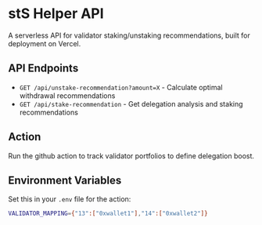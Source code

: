 # stS Helper API

A serverless API for validator staking/unstaking recommendations, built for deployment on Vercel.

## API Endpoints

-   `GET /api/unstake-recommendation?amount=X` - Calculate optimal withdrawal recommendations
-   `GET /api/stake-recommendation` - Get delegation analysis and staking recommendations

## Action

Run the github action to track validator portfolios to define delegation boost.

## Environment Variables

Set this in your `.env` file for the action:

```bash
VALIDATOR_MAPPING={"13":["0xwallet1"],"14":["0xwallet2"]}
```
